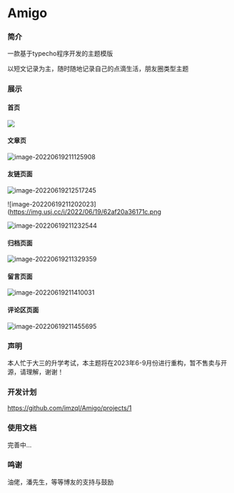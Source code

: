 # Amigo
### 简介

一款基于typecho程序开发的主题模版

以短文记录为主，随时随地记录自己的点滴生活，朋友圈类型主题

### 展示

#### 首页

![](https://img.usj.cc/i/2022/06/19/62af202775d25.png)

#### 文章页

![image-20220619211125908](https://img.usj.cc/i/2022/06/19/62af207f6d307.png)

#### 友链页面

![image-20220619212517245](https://img.usj.cc/i/2022/06/19/62af23beaa8ea.png)

![image-20220619211202023](https://img.usj.cc/i/2022/06/19/62af20a36171c.png

![image-20220619211232544](https://img.usj.cc/i/2022/06/19/62af20c21d7a7.png)

#### 归档页面

![image-20220619211329359](https://img.usj.cc/i/2022/06/19/62af20faa6a47.png)

#### 留言页面

![image-20220619211410031](https://img.usj.cc/i/2022/06/19/62af212358628.png)

#### 评论区页面

![image-20220619211455695](https://img.usj.cc/i/2022/06/19/62af2150be007.png)

### 声明

本人忙于大三的升学考试，本主题将在2023年6-9月份进行重构，暂不售卖与开源，请理解，谢谢！

### 开发计划

https://github.com/imzql/Amigo/projects/1

### 使用文档

完善中...

### 鸣谢

油佬，潘先生，等等博友的支持与鼓励
